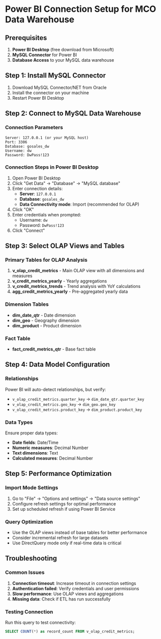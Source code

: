 # Power BI Connection Setup for MCO Data Warehouse

## Prerequisites

1. **Power BI Desktop** (free download from Microsoft)
2. **MySQL Connector** for Power BI
3. **Database Access** to your MySQL data warehouse

## Step 1: Install MySQL Connector

1. Download MySQL Connector/NET from Oracle
2. Install the connector on your machine
3. Restart Power BI Desktop

## Step 2: Connect to MySQL Data Warehouse

### Connection Parameters
```
Server: 127.0.0.1 (or your MySQL host)
Port: 3306
Database: gosales_dw
Username: dw
Password: DwPass!123
```

### Connection Steps in Power BI Desktop

1. Open Power BI Desktop
2. Click "Get Data" → "Database" → "MySQL database"
3. Enter connection details:
   - **Server**: `127.0.0.1`
   - **Database**: `gosales_dw`
   - **Data Connectivity mode**: Import (recommended for OLAP)
4. Click "OK"
5. Enter credentials when prompted:
   - Username: `dw`
   - Password: `DwPass!123`
6. Click "Connect"

## Step 3: Select OLAP Views and Tables

### Primary Tables for OLAP Analysis

1. **v_olap_credit_metrics** - Main OLAP view with all dimensions and measures
2. **v_credit_metrics_yearly** - Yearly aggregations
3. **v_credit_metrics_trends** - Trend analysis with YoY calculations
4. **agg_credit_metrics_yearly** - Pre-aggregated yearly data

### Dimension Tables
- **dim_date_qtr** - Date dimension
- **dim_geo** - Geography dimension  
- **dim_product** - Product dimension

### Fact Table
- **fact_credit_metrics_qtr** - Base fact table

## Step 4: Data Model Configuration

### Relationships
Power BI will auto-detect relationships, but verify:
- `v_olap_credit_metrics.quarter_key` → `dim_date_qtr.quarter_key`
- `v_olap_credit_metrics.geo_key` → `dim_geo.geo_key`
- `v_olap_credit_metrics.product_key` → `dim_product.product_key`

### Data Types
Ensure proper data types:
- **Date fields**: Date/Time
- **Numeric measures**: Decimal Number
- **Text dimensions**: Text
- **Calculated measures**: Decimal Number

## Step 5: Performance Optimization

### Import Mode Settings
1. Go to "File" → "Options and settings" → "Data source settings"
2. Configure refresh settings for optimal performance
3. Set up scheduled refresh if using Power BI Service

### Query Optimization
- Use the OLAP views instead of base tables for better performance
- Consider incremental refresh for large datasets
- Use DirectQuery mode only if real-time data is critical

## Troubleshooting

### Common Issues
1. **Connection timeout**: Increase timeout in connection settings
2. **Authentication failed**: Verify credentials and user permissions
3. **Slow performance**: Use OLAP views and aggregations
4. **Missing data**: Check if ETL has run successfully

### Testing Connection
Run this query to test connectivity:
```sql
SELECT COUNT(*) as record_count FROM v_olap_credit_metrics;
```


